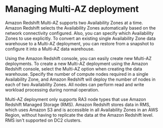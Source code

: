 # Managing Multi\-AZ deployment<a name="using-multi-az"></a>

Amazon Redshift Multi\-AZ supports two Availability Zones at a time\. Amazon Redshift selects the Availability Zones automatically based on the network connectivity configured\. Also, you can specify which Availability Zones to use explicitly\. To convert an existing single Availability Zone data warehouse to a Multi\-AZ deployment, you can restore from a snapshot to configure it into a Multi\-AZ data warehouse\. 

Using the Amazon Redshift console, you can easily create new Multi\-AZ deployments\. To create a new Multi\-AZ deployment using the Amazon Redshift console, select the Multi\-AZ option when creating the data warehouse\. Specify the number of compute nodes required in a single Availability Zone, and Amazon Redshift will deploy the number of nodes in each of two Availability Zones\. All nodes can perform read and write workload processing during normal operation\.

Multi\-AZ deployment only supports RA3 node types that use Amazon Redshift Managed Storage \(RMS\)\. Amazon Redshift stores data in RMS, which uses Amazon S3 and is accessible in all Availability Zones in an AWS Region, without having to replicate the data at the Amazon Redshift level\. RMS isn't supported on DC2 clusters\.